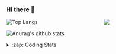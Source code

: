 ### Hi there 👋

<!--
**tao8687/tao8687** is a ✨ _special_ ✨ repository because its `README.md` (this file) appears on your GitHub profile.

Here are some ideas to get you started:

- 🔭 I’m currently working on ...
- 🌱 I’m currently learning ...
- 👯 I’m looking to collaborate on ...
- 🤔 I’m looking for help with ...
- 💬 Ask me about ...
- 📫 How to reach me: ...
- 😄 Pronouns: ...
- ⚡ Fun fact: ...
-->

<img align='right' src="https://media.giphy.com/media/M9gbBd9nbDrOTu1Mqx/giphy.gif" width="240">

  
![Top Langs](https://github-readme-stats.vercel.app/api/top-langs/?username=tao8687&layout=compact&title_color=23238E&text_color=A67D3D)

![Anurag's github stats](https://github-readme-stats.vercel.app/api?username=tao8687&show_icons=true&&text_color=A67D3D&title_color=23238E&show_icons=false&count_private=true&hide=stars)

<details>
  <summary>:zap: Coding Stats</summary>
  <br>
    
<!--START_SECTION:waka-->
![Code Time](http://img.shields.io/badge/Code%20Time-1%2C190%20hrs%2015%20mins-blue)

![Profile Views](http://img.shields.io/badge/Profile%20Views-0-blue)

**🐱 My GitHub Data** 

> 📦 1.5 MB Used in GitHub's Storage 
 > 
> 🏆 131 Contributions in the Year 2023
 > 
> 🚫 Not Opted to Hire
 > 
> 📜 50 Public Repositories 
 > 
> 🔑 23 Private Repositories 
 > 
**I'm an Early 🐤** 

```text
🌞 Morning                999 commits         █████████████████████░░░░   83.04 % 
🌆 Daytime                84 commits          ██░░░░░░░░░░░░░░░░░░░░░░░   06.98 % 
🌃 Evening                116 commits         ██░░░░░░░░░░░░░░░░░░░░░░░   09.64 % 
🌙 Night                  4 commits           ░░░░░░░░░░░░░░░░░░░░░░░░░   00.33 % 
```
📅 **I'm Most Productive on Wednesday** 

```text
Monday                   174 commits         ████░░░░░░░░░░░░░░░░░░░░░   14.46 % 
Tuesday                  161 commits         ███░░░░░░░░░░░░░░░░░░░░░░   13.38 % 
Wednesday                226 commits         █████░░░░░░░░░░░░░░░░░░░░   18.79 % 
Thursday                 151 commits         ███░░░░░░░░░░░░░░░░░░░░░░   12.55 % 
Friday                   169 commits         ████░░░░░░░░░░░░░░░░░░░░░   14.05 % 
Saturday                 165 commits         ███░░░░░░░░░░░░░░░░░░░░░░   13.72 % 
Sunday                   157 commits         ███░░░░░░░░░░░░░░░░░░░░░░   13.05 % 
```


📊 **This Week I Spent My Time On** 

```text
🕑︎ Time Zone: Asia/Shanghai

💬 Programming Languages: 
C                        21 hrs 59 mins      ████████████████░░░░░░░░░   65.88 % 
Python                   3 hrs 16 mins       ██░░░░░░░░░░░░░░░░░░░░░░░   09.83 % 
Text                     3 hrs 2 mins        ██░░░░░░░░░░░░░░░░░░░░░░░   09.13 % 
C++                      2 hrs 7 mins        ██░░░░░░░░░░░░░░░░░░░░░░░   06.39 % 
Makefile                 1 hr 13 mins        █░░░░░░░░░░░░░░░░░░░░░░░░   03.68 % 

🔥 Editors: 
VS Code                  33 hrs 22 mins      █████████████████████████   100.00 % 

🐱‍💻 Projects: 
vc0768                   32 hrs 7 mins       ████████████████████████░   96.25 % 
VC0768_NPU_ToolKits_V1.0.59 mins             █░░░░░░░░░░░░░░░░░░░░░░░░   02.95 % 
caffe                    10 mins             ░░░░░░░░░░░░░░░░░░░░░░░░░   00.52 % 
TS0845_208               5 mins              ░░░░░░░░░░░░░░░░░░░░░░░░░   00.28 % 

💻 Operating System: 
Linux                    33 hrs 22 mins      █████████████████████████   100.00 % 
```

**I Mostly Code in Python** 

```text
Python                   9 repos             ████████░░░░░░░░░░░░░░░░░   31.03 % 
C++                      7 repos             ██████░░░░░░░░░░░░░░░░░░░   24.14 % 
JavaScript               2 repos             ██░░░░░░░░░░░░░░░░░░░░░░░   06.90 % 
Batchfile                1 repo              █░░░░░░░░░░░░░░░░░░░░░░░░   03.45 % 
HTML                     1 repo              █░░░░░░░░░░░░░░░░░░░░░░░░   03.45 % 
```



**Timeline**

![Lines of Code chart](https://raw.githubusercontent.com/tao8687/tao8687/master/assets/bar_graph.png)


 Last Updated on 09/05/2023 01:23:14 UTC
<!--END_SECTION:waka-->
</details>
